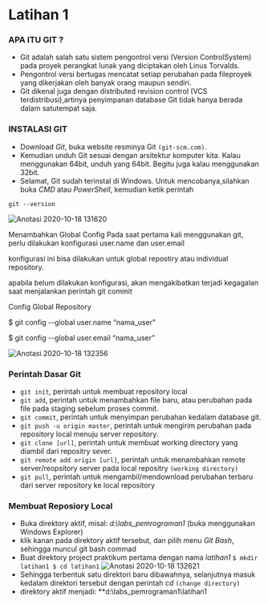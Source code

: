 # Latihan 1
### APA ITU GIT ?
* Git adalah salah satu sistem pengontrol versi (Version ControlSystem) pada proyek perangkat lunak yang diciptakan oleh Linus Torvalds.
* Pengontrol versi bertugas mencatat setiap perubahan pada fileproyek yang dikerjakan oleh banyak orang maupun sendiri.
* Git dikenal juga dengan distributed revision control (VCS terdistribusi),artinya penyimpanan database Git tidak hanya berada dalam satutempat saja.


### INSTALASI GIT
* Download *Git*, buka website resminya Git `(git-scm.com)`.
* Kemudian unduh Git sesuai dengan arsitektur komputer kita. Kalau menggunakan 64bit, unduh yang 64bit. Begitu juga kalau menggunakan 32bit.
* Selamat, Git sudah terinstal di Windows. Untuk mencobanya,silahkan buka *CMD* atau *PowerShell*, kemudian ketik perintah

``git --version``

![Anotasi 2020-10-18 131620](https://user-images.githubusercontent.com/72904723/96360755-04c1e480-114a-11eb-8e1a-2e259ae5f836.png)

Menambahkan Global Config
Pada saat pertama kali menggunakan git, perlu dilakukan konfigurasi user.name dan user.email

konfigurasi ini bisa dilakukan untuk global repostiry atau individual repository.

apabila belum dilakukan konfigurasi, akan mengakibatkan terjadi kegagalan saat menjalankan perintah git commit

Config Global Repository

$ git config --global user.name “nama_user"

$ git config --global user.email “nama_user”

![Anotasi 2020-10-18 132356](https://user-images.githubusercontent.com/72904723/96360854-f7f1c080-114a-11eb-856a-fcadabe70f4f.png)

### Perintah Dasar Git

* `git init`, perintah untuk membuat repository local
* `git add`, perintah untuk menambahkan file baru, atau perubahan pada file pada staging sebelum proses commit.
* `git commit`, perintah untuk menyimpan perubahan kedalam database git.
* `git push -u origin master`, perintah untuk mengirim perubahan pada repository local menuju server repository.
* `git clone [url]`, perintah untuk membuat working directory yang diambil dari repositry sever.
* `git remote add origin [url]`, perintah untuk menambahkan remote server/reopsitory server pada local repositry ``(working directory)``
* `git pull`, perintah untuk mengambil/mendownload perubahan terbaru dari server repository ke local repository


### Membuat Reposiory Local

* Buka direktory aktif, misal: *d:\labs_pemrograman1* (buka menggunakan Windows Explorer)
* klik kanan pada direktory aktif tersebut, dan pilih menu *Git Bash*, sehingga muncul git bash commad
* Buat direktory project praktikum pertama dengan nama *latihan1*
``$ mkdir latihan1
$ cd latihan1``
![Anotasi 2020-10-18 132621](https://user-images.githubusercontent.com/72904723/96360998-20c68580-114c-11eb-99cd-47449836ee37.png)
* Sehingga terbentuk satu direktori baru dibawahnya, selanjutnya masuk kedalam direktori tersebut dengan perintah *cd* ``(change directory)``
* direktory aktif menjadi: **d:\labs_pemrograman1\latihan1
